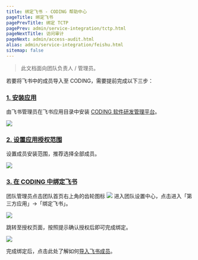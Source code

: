 ```yaml
---
title: 绑定飞书 - CODING 帮助中心
pageTitle: 绑定飞书
pagePrevTitle: 绑定 TCTP
pagePrev: admin/service-integration/tctp.html
pageNextTitle: 访问审计
pageNext: admin/access-audit.html
alias: admin/service-integration/feishu.html
sitemap: false
---
```


> 此文档面向团队负责人 / 管理员。

若要将飞书中的成员导入至 CODING，需要提前完成以下三步：

### [1. 安装应用](#1)

由飞书管理员在飞书应用目录中安装 [CODING 软件研发管理平台](https://app.feishu.cn/app/cli_a196db0f1678900e?utm_medium=cli_a196db0f1678900e&utm_source=webLogin)。

![](https://help-assets.codehub.cn/enterprise/20220321153315.png)

### [2. 设置应用授权范围](#2)

设置成员安装范围，推荐选择全部成员。

![](https://help-assets.codehub.cn/enterprise/20220321153805.png)

### [3. 在 CODING 中绑定飞书](#3)

团队管理员点击团队首页右上角的齿轮图标 <img src ="https://help-assets.codehub.cn/enterprise/20210928153255.png" style ="margin:0"> 进入团队设置中心，点击进入「第三方应用」→「绑定飞书」。

![](https://help-assets.codehub.cn/enterprise/20210927162309.png)

跳转至授权页面，按照提示确认授权后即可完成绑定。

![](https://help-assets.codehub.cn/enterprise/20220321154008.png)

完成绑定后，点击此处了解如何[导入飞书成员](/docs/admin/member/lark.html)。

